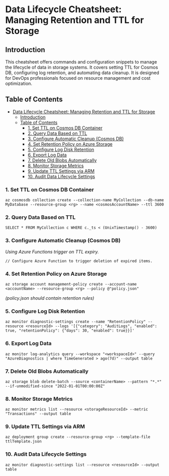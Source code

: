 # Data Lifecycle Cheatsheet: Managing Retention and TTL for Storage

## Introduction
This cheatsheet offers commands and configuration snippets to manage the lifecycle of data in storage systems. It covers setting TTL for Cosmos DB, configuring log retention, and automating data cleanup. It is designed for DevOps professionals focused on resource management and cost optimization.

## Table of Contents
- [Data Lifecycle Cheatsheet: Managing Retention and TTL for Storage](#data-lifecycle-cheatsheet-managing-retention-and-ttl-for-storage)
  - [Introduction](#introduction)
  - [Table of Contents](#table-of-contents)
    - [1. Set TTL on Cosmos DB Container](#1-set-ttl-on-cosmos-db-container)
    - [2. Query Data Based on TTL](#2-query-data-based-on-ttl)
    - [3. Configure Automatic Cleanup (Cosmos DB)](#3-configure-automatic-cleanup-cosmos-db)
    - [4. Set Retention Policy on Azure Storage](#4-set-retention-policy-on-azure-storage)
    - [5. Configure Log Disk Retention](#5-configure-log-disk-retention)
    - [6. Export Log Data](#6-export-log-data)
    - [7. Delete Old Blobs Automatically](#7-delete-old-blobs-automatically)
    - [8. Monitor Storage Metrics](#8-monitor-storage-metrics)
    - [9. Update TTL Settings via ARM](#9-update-ttl-settings-via-arm)
    - [10. Audit Data Lifecycle Settings](#10-audit-data-lifecycle-settings)

<a id="set-ttl-cosmos"></a>
### 1. Set TTL on Cosmos DB Container  
```
az cosmosdb collection create --collection-name MyCollection --db-name MyDatabase --resource-group <rg> --name <cosmosAccountName> --ttl 3600
```

<a id="query-ttl-cosmos"></a>
### 2. Query Data Based on TTL  
```
SELECT * FROM MyCollection c WHERE c._ts < (UnixTimestamp() - 3600)
```

<a id="cosmos-auto-cleanup"></a>
### 3. Configure Automatic Cleanup (Cosmos DB)  
*Using Azure Functions trigger on TTL expiry.*
```
// Configure Azure Function to trigger deletion of expired items.
```

<a id="storage-retention"></a>
### 4. Set Retention Policy on Azure Storage  
```
az storage account management-policy create --account-name <accountName> --resource-group <rg> --policy @"policy.json"
```
*(policy.json should contain retention rules)*

<a id="log-retention"></a>
### 5. Configure Log Disk Retention  
```
az monitor diagnostic-settings create --name "RetentionPolicy" --resource <resourceId> --logs '[{"category": "AuditLogs", "enabled": true, "retentionPolicy": {"days": 30, "enabled": true}}]'
```

<a id="export-logs"></a>
### 6. Export Log Data  
```
az monitor log-analytics query --workspace "<workspaceId>" --query "AzureDiagnostics | where TimeGenerated > ago(7d)" --output table
```

<a id="delete-old-blobs"></a>
### 7. Delete Old Blobs Automatically  
```
az storage blob delete-batch --source <containerName> --pattern "*.*" --if-unmodified-since "2022-01-01T00:00:00Z"
```

<a id="monitor-storage"></a>
### 8. Monitor Storage Metrics  
```
az monitor metrics list --resource <storageResourceId> --metric "Transactions" --output table
```

<a id="update-ttl-arm"></a>
### 9. Update TTL Settings via ARM  
```
az deployment group create --resource-group <rg> --template-file ttlTemplate.json
```

<a id="audit-lifecycle"></a>
### 10. Audit Data Lifecycle Settings  
```
az monitor diagnostic-settings list --resource <resourceId> --output table
```
